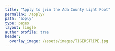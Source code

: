 ```yaml
---
title: "Apply to join the Ada County Light Foot"
permalink: /apply/
path: "apply"
type: pages
layout: single
author_profile: true
header:
  overlay_image: /assets/images/TIGERSTRIPE.jpg
---
```


<div class="ml-form-embed"
  data-account="3585533:b8a4t0g3v3"
  data-form="5261705:b6d2b7">
</div>